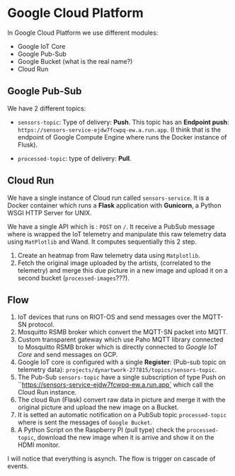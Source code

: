 # Google Cloud Platform

In Google Cloud Platform we use different modules:
- Google IoT Core
- Google Pub-Sub
- Google Bucket (what is the real name?)
- Cloud Run



## Google Pub-Sub

We have 2 different topics:
- `sensors-topic`: Type of delivery: **Push**.
This topic has an **Endpoint push**: `https://sensors-service-ejdw7fcwpq-ew.a.run.app`.
(I think that is the endpoint of Google Compute Engine where runs the Docker instance of Flusk).


- `processed-topic`: type of delivery: **Pull**. 


## Cloud Run
We have a single instance of Cloud run called `sensors-service`.
It is a Docker container which runs a **Flask** application with **Gunicorn**, a Python WSGI HTTP Server for UNIX.

We have a single API which is : `POST` on `/`.
It receive a PubSub message where is wrapped the IoT telemetry and manipulate this raw telemetry data
using `MatPlotlib` and Wand.
It computes sequentially this 2 step.
1. Create an heatmap from Raw telemetry data using `Matplotlib`.
2. Fetch the original image uploaded by the artists, (correlated to the telemetry) and merge
this due picture in a new image and upload it on a second bucket (`processed-images`???).
  

## Flow
1. IoT devices that runs on RIOT-OS and send messages over the MQTT-SN protocol.
2. Mosquitto RSMB broker which convert the MQTT-SN packet into MQTT.
3. Custom transparent gateway which use Paho MQTT library connected to Mosquitto RSMB broker
which is directly connected to *Google IoT Core* and send messages on GCP.
4. Google IoT core is configured with a single **Register**: (Pub-sub topic on telemetry data):
`projects/dynartwork-277815/topics/sensors-topic`.
5. The Pub-Sub `sensors-topic` have a single subscription of type Push on ``https://sensors-service-ejdw7fcwpq-ew.a.run.app`
which call the Cloud Run instance.
6. The cloud Run (Flask) convert raw data in picture and merge it with the original picture and upload
the new image on a Bucket.
7. It is setted an automatic notification on a PubSub topic `processed-topic` where
is sent the messages of `Google Bucket`.
8. A Python Script on the Raspberry PI (pull type) check the `processed-topic`, download the new image 
when it is arrive and show it on the HDMI monitor.


I will notice that everything is asynch. The flow is trigger on cascade of events.


